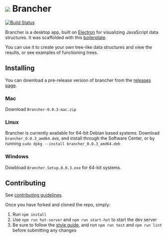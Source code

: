 # ![](https://cloud.githubusercontent.com/assets/11566750/22597799/018f4b00-ea29-11e6-9378-3abb6ff98c89.png) Brancher
[![Build Status](https://travis-ci.org/ivtpz/brancher.svg?branch=master)](https://travis-ci.org/ivtpz/brancher)


Brancher is a desktop app, built on [Electron](https://github.com/electron/electron) for visualizing JavaScript data structures. It was scaffolded with this [boilerplate](https://github.com/chentsulin/electron-react-boilerplate). 

You can use it to create your own tree-like data structures and view the results, or see examples of functioning trees. 

## Installing

You can download a pre-release version of brancher from the [releases page](https://github.com/ivtpz/brancher/releases/tag/v0.0.3-beta).

### Mac

Download `Brancher-0.0.3-mac.zip`

### Linux

Brancher is currently available for 64-bit Debian based systems.
Download `brancher_0.0.3_amd64.deb`, and install through the Software Center, or by running `sudo dpkg --install brancher_0.0.3_amd64.deb`

### Windows

Dowbload `Brancher.Setup.0.0.3.exe` for 64-bit systems.

## Contributing

See [contributing guidelines](https://github.com/ivtpz/brancher/CONTRIBUTING.md).

Once you have forked and cloned the repo, simply:

1. Run `npm install`
2. Use `npm run hot-server` and `npm run start-hot` to start the dev server
3. Be sure to follow the [style guide](https://github.com/ivtpz/brancher/STYLE-GUIDE.md), and run `npm run test` and `npm run lint` before submitting any changes